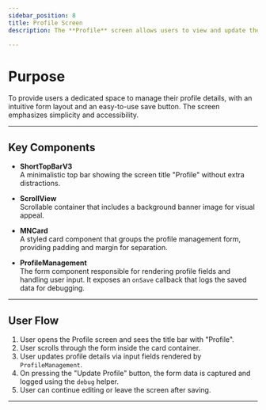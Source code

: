 ```yaml
---
sidebar_position: 8
title: Profile Screen
description: The **Profile** screen allows users to view and update their profile information through a clean, focused interface. It features a compact top bar and a scrollable content area housing the profile management form within a styled card.

---
```


# Purpose

To provide users a dedicated space to manage their profile details, with an intuitive form layout and an easy-to-use
save button. The screen emphasizes simplicity and accessibility.

---

## Key Components

- **ShortTopBarV3**  
  A minimalistic top bar showing the screen title "Profile" without extra distractions.

- **ScrollView**  
  Scrollable container that includes a background banner image for visual appeal.

- **MNCard**  
  A styled card component that groups the profile management form, providing padding and margin for separation.

- **ProfileManagement**  
  The form component responsible for rendering profile fields and handling user input. It exposes an `onSave` callback
  that logs the saved data for debugging.

---

## User Flow

1. User opens the Profile screen and sees the title bar with "Profile".
2. User scrolls through the form inside the card container.
3. User updates profile details via input fields rendered by `ProfileManagement`.
4. On pressing the "Update Profile" button, the form data is captured and logged using the `debug` helper.
5. User can continue editing or leave the screen after saving.

---